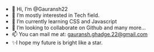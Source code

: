 - 👋 Hi, I’m @Gauransh22
- 👀 I’m mostly interested in Tech field.
- 🌱 I’m currently learning CSS and Javascript
- 💞️ I’m looking to collaborate on Github and many more...
- 📫 You can mail me at: gauransh.ghadge.22@gmail.com
- ✨I hope my future is bright like a star.

<!---
Gauransh22/Gauransh22 is a ✨ special ✨ repository because its `README.md` (this file) appears on your GitHub profile.
You can click the Preview link to take a look at your changes.
--->
